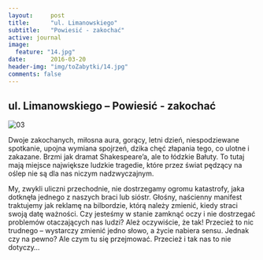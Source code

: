 ```yaml
---
layout:     post
title:      "ul. Limanowskiego"
subtitle:   "Powiesić - zakochać"
active: journal
image:
  feature: "14.jpg"
date:       2016-03-20
header-img: "img/toZabytki/14.jpg"
comments: false
---
```


## ul. Limanowskiego – Powiesić - zakochać

![03](../../img/toZabytki/14.jpg)


<p>Dwoje zakochanych, miłosna aura, gorący, letni dzień, niespodziewane spotkanie, upojna wymiana spojrzeń, dzika chęć złapania tego, co ulotne i zakazane. Brzmi jak dramat Shakespeare’a, ale to łódzkie Bałuty. To tutaj mają miejsce największe ludzkie tragedie, które przez świat pędzący na oślep nie są dla nas niczym nadzwyczajnym.</p>

<p>My, zwykli uliczni przechodnie, nie dostrzegamy ogromu katastrofy, jaka dotknęła jednego z naszych braci lub sióstr. Głośny, naścienny manifest traktujemy jak reklamę na bilbordzie, którą należy zmienić, kiedy straci swoją datę ważności. Czy jesteśmy w stanie zamknąć oczy i nie dostrzegać problemów otaczających nas ludzi? Ależ oczywiście, że tak! Przecież to nic trudnego – wystarczy zmienić jedno słowo, a życie nabiera sensu. Jednak czy na pewno? Ale czym tu się przejmować. Przecież i tak nas to nie dotyczy…</p>

